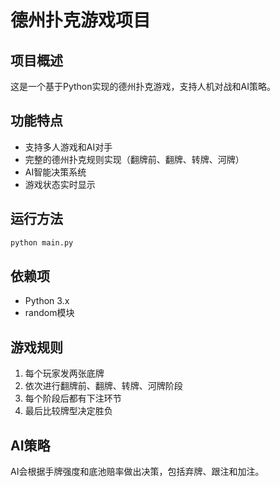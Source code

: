 # 德州扑克游戏项目

## 项目概述
这是一个基于Python实现的德州扑克游戏，支持人机对战和AI策略。

## 功能特点
- 支持多人游戏和AI对手
- 完整的德州扑克规则实现（翻牌前、翻牌、转牌、河牌）
- AI智能决策系统
- 游戏状态实时显示

## 运行方法
```bash
python main.py
```

## 依赖项
- Python 3.x
- random模块

## 游戏规则
1. 每个玩家发两张底牌
2. 依次进行翻牌前、翻牌、转牌、河牌阶段
3. 每个阶段后都有下注环节
4. 最后比较牌型决定胜负

## AI策略
AI会根据手牌强度和底池赔率做出决策，包括弃牌、跟注和加注。